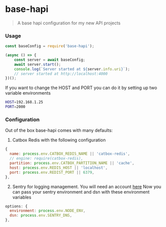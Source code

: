 # base-hapi

> A base hapi configuration for my new API projects

### Usage

```javascript
const baseConfig = require('base-hapi');

(async () => {
	const server = await baseConfig;
	await server.start();
	console.log(`Server started at ${server.info.uri}`);
	// server started at http://localhost:4000
})();
```

If you want to change the HOST and PORT you can do it by setting up two variable environments

```bash
HOST=192.168.1.25
PORT=2000
```

### Configuration

Out of the box base-hapi comes with many defaults:

1.  Catbox Redis with the following configuration

```javascript
{
  name: process.env.CATBOX_REDIS_NAME || 'catbox-redis',
  // engine: require(catbox-redis),
  partition: process.env.CATBOX_PARTITION_NAME || 'cache',
  host: process.env.REDIS_HOST || 'localhost',
  port: process.env.REDIST_PORT || 6379,
},
```

2.  Sentry for logging management. You will need an account [here](https://docs.sentry.io/quickstart/#)
    Now you can pass your sentry environment and dsn with these environment variables

```javascript
options: {
  environment: process.env.NODE_ENV,
  dsn: process.env.SENTRY_DNS,
},
```
